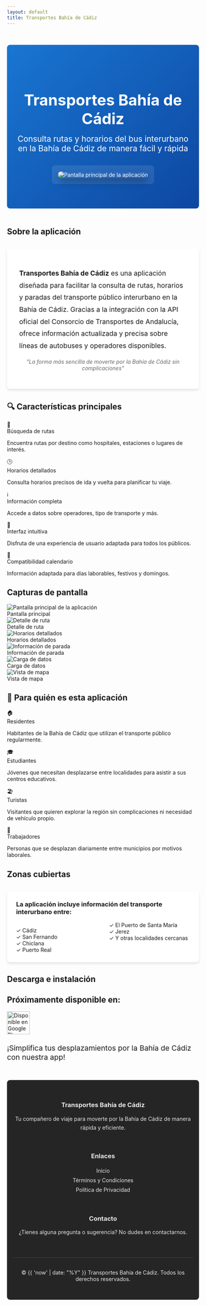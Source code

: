 ```yaml
---
layout: default
title: Transportes Bahía de Cádiz
---
```


<div style="background: linear-gradient(135deg, #1976D2 0%, #0D47A1 100%); color: white; padding: 4rem 1rem; text-align: center; margin-top: 3rem; margin-bottom: 3rem; border-radius: 8px; display: flex; align-items: center; justify-content: center; flex-direction: column;">
  <h1 style="color: white; font-size: 2.5rem; margin-bottom: 1rem;">Transportes Bahía de Cádiz</h1>
  <h2 style="color: white; font-weight: 400; max-width: 800px; margin: 0 auto 2rem;">Consulta rutas y horarios del bus interurbano en la Bahía de Cádiz de manera fácil y rápida</h2>
  <div style="background-color: rgba(255,255,255,0.1); border-radius: 8px; padding: 1rem; max-width: 300px; margin: 0 auto;">
    <img src="./assets/indexScreenshot.png" alt="Pantalla principal de la aplicación" style="max-width: 100%; border-radius: 8px; box-shadow: 0 10px 20px rgba(0,0,0,0.3);">
  </div>
</div>

## Sobre la aplicación

<div style="background-color: white; padding: 2rem; border-radius: 8px; box-shadow: 0 4px 6px rgba(0, 0, 0, 0.1); margin: 2rem 0;">
  <p style="font-size: 1.1rem; line-height: 1.8;">
    <strong style="color: var(--primary-dark);">Transportes Bahía de Cádiz</strong> es una aplicación diseñada para facilitar la consulta de rutas, horarios y paradas del transporte público interurbano en la Bahía de Cádiz. Gracias a la integración con la API oficial del Consorcio de Transportes de Andalucía, ofrece información actualizada y precisa sobre líneas de autobuses y operadores disponibles.
  </p>
  <p style="font-style: italic; color: #666; margin-top: 1rem; text-align: center;">
    "La forma más sencilla de moverte por la Bahía de Cádiz sin complicaciones"
  </p>
</div>

## 🔍 Características principales

<div class="features-grid">
  <div class="feature-card">
    <div class="feature-icon">🔎</div>
    <div class="feature-title">Búsqueda de rutas</div>
    <p>Encuentra rutas por destino como hospitales, estaciones o lugares de interés.</p>
  </div>
  
  <div class="feature-card">
    <div class="feature-icon">🕒</div>
    <div class="feature-title">Horarios detallados</div>
    <p>Consulta horarios precisos de ida y vuelta para planificar tu viaje.</p>
  </div>
  
  <div class="feature-card">
    <div class="feature-icon">ℹ️</div>
    <div class="feature-title">Información completa</div>
    <p>Accede a datos sobre operadores, tipo de transporte y más.</p>
  </div>
  
  <div class="feature-card">
    <div class="feature-icon">📱</div>
    <div class="feature-title">Interfaz intuitiva</div>
    <p>Disfruta de una experiencia de usuario adaptada para todos los públicos.</p>
  </div>
  
  <div class="feature-card">
    <div class="feature-icon">📅</div>
    <div class="feature-title">Compatibilidad calendario</div>
    <p>Información adaptada para días laborables, festivos y domingos.</p>
  </div>
</div>

## Capturas de pantalla

<div class="screenshots-container">
  <div class="screenshot-item">
    <img src="./assets/indexScreenshot.png" alt="Pantalla principal de la aplicación">
    <div class="screenshot-caption">Pantalla principal</div>
  </div>
  
  <div class="screenshot-item">
    <img src="./assets/detailScreenshot.png" alt="Detalle de ruta">
    <div class="screenshot-caption">Detalle de ruta</div>
  </div>
  
  <div class="screenshot-item">
    <img src="./assets/detailScheduleScreenshot.png" alt="Horarios detallados">
    <div class="screenshot-caption">Horarios detallados</div>
  </div>
  
  <div class="screenshot-item">
    <img src="./assets/stopDetailScreenshot.png" alt="Información de parada">
    <div class="screenshot-caption">Información de parada</div>
  </div>
  
  <div class="screenshot-item">
    <img src="./assets/loadingPageScreenshot.png" alt="Carga de datos">
    <div class="screenshot-caption">Carga de datos</div>
  </div>
  
  <div class="screenshot-item">
    <img src="./assets/openMapScreenshot.png" alt="Vista de mapa">
    <div class="screenshot-caption">Vista de mapa</div>
  </div>
</div>

## 🚌 Para quién es esta aplicación

<div class="features-grid">
  <div class="feature-card">
    <div class="feature-icon">🏠</div>
    <div class="feature-title">Residentes</div>
    <p>Habitantes de la Bahía de Cádiz que utilizan el transporte público regularmente.</p>
  </div>
  
  <div class="feature-card">
    <div class="feature-icon">🎓</div>
    <div class="feature-title">Estudiantes</div>
    <p>Jóvenes que necesitan desplazarse entre localidades para asistir a sus centros educativos.</p>
  </div>
  
  <div class="feature-card">
    <div class="feature-icon">🏖️</div>
    <div class="feature-title">Turistas</div>
    <p>Visitantes que quieren explorar la región sin complicaciones ni necesidad de vehículo propio.</p>
  </div>
  
  <div class="feature-card">
    <div class="feature-icon">💼</div>
    <div class="feature-title">Trabajadores</div>
    <p>Personas que se desplazan diariamente entre municipios por motivos laborales.</p>
  </div>
</div>

## Zonas cubiertas

<div style="background-color: white; padding: 1.5rem; border-radius: 8px; box-shadow: 0 4px 6px rgba(0, 0, 0, 0.1); margin: 2rem 0;">
  <h3 style="color: var(--primary-blue); margin-top: 0;">La aplicación incluye información del transporte interurbano entre:</h3>
  <div style="columns: 2; column-gap: 2rem;">
    <ul style="list-style-type: none; padding-left: 0;">
      <li>✓ Cádiz</li>
      <li>✓ San Fernando</li>
      <li>✓ Chiclana</li>
      <li>✓ Puerto Real</li>
    </ul>
    <ul style="list-style-type: none; padding-left: 0;">
      <li>✓ El Puerto de Santa María</li>
      <li>✓ Jerez</li>
      <li>✓ Y otras localidades cercanas</li>
    </ul>
  </div>
</div>

## Descarga e instalación

<div class="cta-section">
  <h2>Próximamente disponible en:</h2>
  <div class="app-badge">
    <img src="https://play.google.com/intl/en_us/badges/static/images/badges/es_badge_web_generic.png" alt="Disponible en Google Play" height="60">
  </div>
  <p style="margin-top: 1.5rem; font-size: 1.2rem;">¡Simplifica tus desplazamientos por la Bahía de Cádiz con nuestra app!</p>
</div>

<footer style="background-color: #252525; color: #e8e8e8; padding: 2rem 0; margin-top: 3rem; text-align: center; border-radius: 8px;" class="site-footer">
  <div style="max-width: 1200px; margin: 0 auto; padding: 0 1rem;">
    <div style="display: flex; flex-wrap: wrap; justify-content: space-between; margin-bottom: 2rem;" class="footer-content">
      <div style="flex: 1; min-width: 300px; margin-bottom: 1rem;">
        <h3 style="color: var(--primary-light);">Transportes Bahía de Cádiz</h3>
        <p style="line-height: 1.6;">Tu compañero de viaje para moverte por la Bahía de Cádiz de manera rápida y eficiente.</p>
      </div>
      <div style="flex: 1; min-width: 300px; margin-bottom: 1rem;">
        <h3 style="color: var(--primary-light);">Enlaces</h3>
        <ul style="list-style-type: none; padding-left: 0;">
          <li class="footer-link-item"><a href="{{ site.baseurl }}/" style="color: #e8e8e8; text-decoration: none; display: inline-block; padding: 4px 0;">Inicio</a></li>
          <li class="footer-link-item"><a href="{{ site.baseurl }}/terms" style="color: #e8e8e8; text-decoration: none; display: inline-block; padding: 4px 0;">Términos y Condiciones</a></li>
          <li class="footer-link-item"><a href="{{ site.baseurl }}/privacy" style="color: #e8e8e8; text-decoration: none; display: inline-block; padding: 4px 0;">Política de Privacidad</a></li>
        </ul>
      </div>
      <div style="flex: 1; min-width: 300px; margin-bottom: 1rem;">
        <h3 style="color: var(--primary-light);">Contacto</h3>
        <p style="margin-bottom: 10px;">¿Tienes alguna pregunta o sugerencia? No dudes en contactarnos.</p>
      </div>
    </div>
    <div style="border-top: 1px solid #444; padding-top: 1rem;">
      <p>© {{ 'now' | date: "%Y" }} Transportes Bahía de Cádiz. Todos los derechos reservados.</p>
    </div>
  </div>
</footer>

